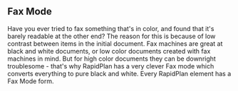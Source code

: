## Fax Mode

Have you ever tried to fax something that's in color, and found that it's barely readable at the other end? The reason for this is because of low contrast between items in the initial document. Fax machines are great at black and white documents, or low color documents created with fax machines in mind. But for high color documents they can be downright troublesome - that's why RapidPlan has a very clever Fax mode which converts everything to pure black and white. Every RapidPlan element has a Fax Mode form.